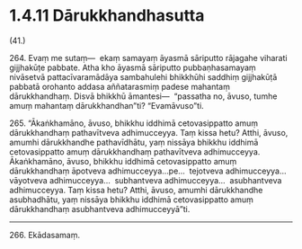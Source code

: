 # 1.4.11 Dārukkhandhasutta

(41.)

264\. Evaṃ me sutaṃ—  ekaṃ samayaṃ āyasmā sāriputto rājagahe viharati gijjhakūṭe pabbate. Atha kho āyasmā sāriputto pubbaṇhasamayaṃ nivāsetvā pattacīvaramādāya sambahulehi bhikkhūhi saddhiṃ gijjhakūṭā pabbatā orohanto addasa aññatarasmiṃ padese mahantaṃ dārukkhandhaṃ. Disvā bhikkhū āmantesi—  “passatha no, āvuso, tumhe amuṃ mahantaṃ dārukkhandhan”ti? “Evamāvuso”ti.

265\. “Ākaṅkhamāno, āvuso, bhikkhu iddhimā cetovasippatto amuṃ dārukkhandhaṃ pathavītveva adhimucceyya. Taṃ kissa hetu? Atthi, āvuso, amumhi dārukkhandhe pathavīdhātu, yaṃ nissāya bhikkhu iddhimā cetovasippatto amuṃ dārukkhandhaṃ pathavītveva adhimucceyya. Ākaṅkhamāno, āvuso, bhikkhu iddhimā cetovasippatto amuṃ dārukkhandhaṃ āpotveva adhimucceyya…pe…  tejotveva adhimucceyya…  vāyotveva adhimucceyya…  subhantveva adhimucceyya…  asubhantveva adhimucceyya. Taṃ kissa hetu? Atthi, āvuso, amumhi dārukkhandhe asubhadhātu, yaṃ nissāya bhikkhu iddhimā cetovasippatto amuṃ dārukkhandhaṃ asubhantveva adhimucceyyā”ti.

---

266\. Ekādasamaṃ.
